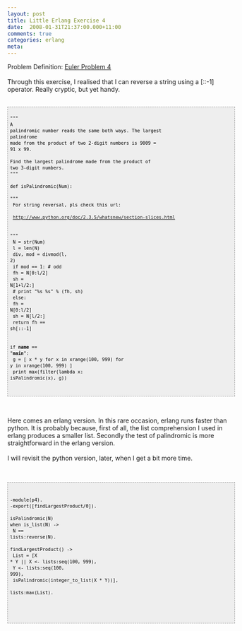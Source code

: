 ```yaml
---
layout: post
title: Little Erlang Exercise 4
date:  2008-01-31T21:37:00.000+11:00
comments: true
categories: erlang
meta: 
---
```

Problem Definition: <a href="http://projecteuler.net/index.php?section=problems&amp;id=4">Euler Problem 4</a><br /><br />Through this exercise, I realised that I can reverse a string using a [::-1] operator. Really cryptic, but yet handy.<br /><br /><pre style="border: 1px dashed rgb(153, 153, 153); padding: 5px; overflow: auto; font-family: Andale Mono,Lucida Console,Monaco,fixed,monospace; color: rgb(0, 0, 0); background-color: rgb(238, 238, 238); font-size: 12px; line-height: 14px; width: 100%;"><code><br />"""<br />A palindromic number reads the same both ways. The largest palindrome<br />made from the product of two 2-digit numbers is 9009 = 91 x 99.<br /><br />Find the largest palindrome made from the product of two 3-digit numbers.<br />"""<br /><br />def isPalindromic(Num):<br />  """<br />    For string reversal, pls check this url:<br /><br />      http://www.python.org/doc/2.3.5/whatsnew/section-slices.html<br /><br />  """<br />  N = str(Num)<br />  l = len(N)<br />  div, mod = divmod(l, 2)<br />  if mod == 1: # odd<br />    fh = N[0:l/2]<br />    sh = N[1+l/2:]<br />    # print "%s %s" % (fh, sh)<br />  else:<br />    fh = N[0:l/2]<br />    sh = N[l/2:]<br />  return fh == sh[::-1]<br /><br /><br />if __name__ == "__main__":<br />  g = [ x * y for x in xrange(100, 999) for y in xrange(100, 999) ]<br />  print max(filter(lambda x: isPalindromic(x), g))<br /><br /><br /></code></pre><br /><br />Here comes an erlang version. In this rare occasion, erlang runs faster than python. It is probably because, first of all, the list comprehension I used in erlang produces a smaller list. Secondly the test of palindromic is more straightforward in the erlang version. <br /><br />I will revisit the python version, later, when I get a bit more time.<br /><br /><br /><pre style="border: 1px dashed rgb(153, 153, 153); padding: 5px; overflow: auto; font-family: Andale Mono,Lucida Console,Monaco,fixed,monospace; color: rgb(0, 0, 0); background-color: rgb(238, 238, 238); font-size: 12px; line-height: 14px; width: 100%;"><code><br /><br />-module(p4).<br />-export([findLargestProduct/0]).<br /><br />isPalindromic(N) when is_list(N) -><br />  N == lists:reverse(N).<br /><br />findLargestProduct() -><br />  List = [X * Y || X <- lists:seq(100, 999),<br />                   Y <- lists:seq(100, 999),<br />                   isPalindromic(integer_to_list(X * Y))],<br />  lists:max(List).<br /><br /><br /><br /></code><br /></pre>